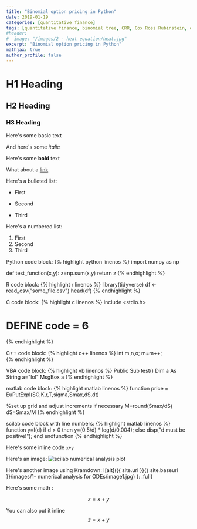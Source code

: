 ```yaml
---
title: "Binomial option pricing in Python"
date: 2019-01-19
categories: [quantitative finance]
tags: [quantitative finance, binomial tree, CRR, Cox Ross Rubinstein, options, pricing, python]
#header:
#  image: "/images/2 - heat equation/heat.jpg"
excerpt: "Binomial option pricing in Python"
mathjax: true
author_profile: false
---
```


# H1 Heading

## H2 Heading

### H3 Heading

Here's some basic text

And here's some *italic*

Here's some **bold** text

What about a [link](https://github.com/kboct)

Here's a bulleted list:
* First
+ Second
- Third


Here's a numbered list:
1. First
2. Second
3. Third

Python code block:
{% highlight python linenos %}
import numpy as np

def test_function(x,y):
  z=np.sum(x,y)
return z
{% endhighlight %}

R code block:
{% highlight r linenos %}
library(tidyverse)
df <- read_csv("some_file.csv")
head(df)
{% endhighlight %}

C code block:
{% highlight c linenos %}
include <stdio.h>
# DEFINE code = 6
{% endhighlight %}

C++ code block:
{% highlight c++ linenos %}
int m,n,o;
m=m++;  
{% endhighlight %}

VBA code block:
{% highlight vb linenos %}
Public Sub test()
Dim a As String
a="lol"
MsgBox a
{% endhighlight %}

matlab code block:
{% highlight matlab linenos %}
function price = EuPutExpl(SO,K,r,T,sigma,Smax,dS,dt)

%set up grid and adjust increments if necessary
M=round(Smax/dS)
dS=Smax/M
{% endhighlight %}

scilab code block with line numbers:
{% highlight matlab linenos %}
function y=I(d)
    if d > 0 then
        y=(0.5/d) * log(d/0.004);
    else
        disp("d must be positive!");
    end
endfunction
{% endhighlight %}

Here's some inline code `x+y`

Here's an image:
<img src="{{ site.url }}{{ site.baseurl }}/images/1- numerical analysis for ODEs/image1.jpg" alt="scilab numerical analysis plot" class="full">


Here's another image using Kramdown:
![alt]({{ site.url }}{{ site.baseurl }}/images/1- numerical analysis for ODEs/image1.jpg)
{: .full}

Here's some math :

$$z=x+y$$

You can also put it inline $$z=x+y$$
